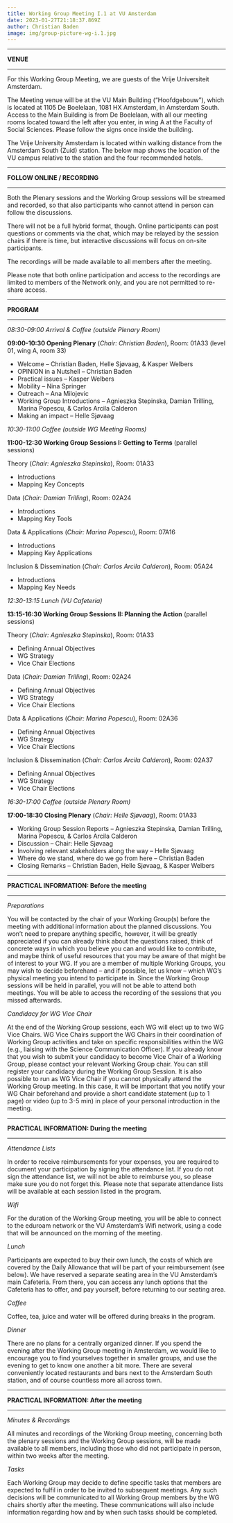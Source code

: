 ```yaml
---
title: Working Group Meeting I.1 at VU Amsterdam
date: 2023-01-27T21:18:37.869Z
author: Christian Baden
image: img/group-picture-wg-i.1.jpg
---
```



- - -

**VENUE**

- - -

For this Working Group Meeting, we are guests of the Vrije Universiteit Amsterdam.

The Meeting venue will be at the VU Main Building (“Hoofdgebouw”), which is located at 1105 De Boelelaan, 1081 HX Amsterdam, in Amsterdam South. Access to the Main Building is from De Boelelaan, with all our meeting rooms located toward the left after you enter, in wing A at the Faculty of Social Sciences. Please follow the signs once inside the building.

The Vrije University Amsterdam is located within walking distance from the Amsterdam South (Zuid) station. The below map shows the location of the VU campus relative to the station and the four recommended hotels.

- - -

**FOLLOW ONLINE / RECORDING**

- - -

Both the Plenary sessions and the Working Group sessions will be streamed and recorded, so that also participants who cannot attend in person can follow the discussions.

There will not be a full hybrid format, though. Online participants can post questions or comments via the chat, which may be relayed by the session chairs if there is time, but interactive discussions will focus on on-site participants.

The recordings will be made available to all members after the meeting.

Please note that both online participation and access to the recordings are limited to members of the Network only, and you are not permitted to re-share access.

- - -

**PROGRAM**

- - -

*08:30-09:00	Arrival & Coffee (outside Plenary Room)*

**09:00-10:30	Opening Plenary** (*Chair: Christian Baden*), Room: 01A33 (level 01, wing A, room 33)

* Welcome – Christian Baden, Helle Sjøvaag, & Kasper Welbers 
* OPINION in a Nutshell – Christian Baden
* Practical issues – Kasper Welbers
* Mobility – Nina Springer
* Outreach – Ana Milojevic
* Working Group Introductions – Agnieszka Stepinska, Damian Trilling, Marina Popescu, & Carlos Arcila Calderon
* Making an impact – Helle Sjøvaag

*10:30-11:00	Coffee (outside WG Meeting Rooms)*

**11:00-12:30	Working Group Sessions I: Getting to Terms** (parallel sessions)

Theory (*Chair: Agnieszka Stepinska*), Room: 01A33 

* Introductions
* Mapping Key Concepts

Data (*Chair: Damian Trilling*), Room: 02A24

* Introductions
* Mapping Key Tools

Data & Applications (*Chair: Marina Popescu*), Room: 07A16

* Introductions
* Mapping Key Applications

Inclusion & Dissemination (*Chair: Carlos Arcila Calderon*), Room: 05A24

* Introductions
* Mapping Key Needs

*12:30-13:15	Lunch (VU Cafeteria)*

**13:15-16:30	Working Group Sessions II: Planning the Action** (parallel sessions)

Theory (*Chair: Agnieszka Stepinska*), Room: 01A33 

* Defining Annual Objectives
* WG Strategy
* Vice Chair Elections

Data (*Chair: Damian Trilling*), Room: 02A24

* Defining Annual Objectives
* WG Strategy
* Vice Chair Elections

Data & Applications (*Chair: Marina Popescu*), Room: 02A36

* Defining Annual Objectives
* WG Strategy
* Vice Chair Elections

Inclusion & Dissemination (*Chair: Carlos Arcila Calderon*), Room: 02A37

* Defining Annual Objectives
* WG Strategy
* Vice Chair Elections

*16:30-17:00	Coffee (outside Plenary Room)*

**17:00-18:30	Closing Plenary** (*Chair: Helle Sjøvaag*), Room: 01A33

* Working Group Session Reports – Agnieszka Stepinska, Damian Trilling, Marina Popescu, & Carlos Arcila Calderon
* Discussion – Chair: Helle Sjøvaag
* Involving relevant stakeholders along the way – Helle Sjøvaag
* Where do we stand, where do we go from here – Christian Baden
* Closing Remarks – Christian Baden, Helle Sjøvaag, & Kasper Welbers

- - -

**PRACTICAL INFORMATION: Before the meeting**

- - -

*Preparations*

You will be contacted by the chair of your Working Group(s) before the meeting with additional information about the planned discussions. You won’t need to prepare anything specific, however, it will be greatly appreciated if you can already think about the questions raised, think of concrete ways in which you believe you can and would like to contribute, and maybe think of useful resources that you may be aware of that might be of interest to your WG.
If you are a member of multiple Working Groups, you may wish to decide beforehand – and if possible, let us know – which WG’s physical meeting you intend to participate in. Since the Working Group sessions will be held in parallel, you will not be able to attend both meetings. You will be able to access the recording of the sessions that you missed afterwards.

*Candidacy for WG Vice Chair*

At the end of the Working Group sessions, each WG will elect up to two WG Vice Chairs. WG Vice Chairs support the WG Chairs in their coordination of Working Group activities and take on specific responsibilities within the WG (e.g., liaising with the Science Communication Officer).
If you already know that you wish to submit your candidacy to become Vice Chair of a Working Group, please contact your relevant Working Group chair. You can still register your candidacy during the Working Group Session.
It is also possible to run as WG Vice Chair if you cannot physically attend the Working Group meeting. In this case, it will be important that you notify your WG Chair beforehand and provide a short candidate statement (up to 1 page) or video (up to 3-5 min) in place of your personal introduction in the meeting.

- - -

**PRACTICAL INFORMATION: During the meeting**

- - -

*Attendance Lists*

In order to receive reimbursements for your expenses, you are required to document your participation by signing the attendance list. If you do not sign the attendance list, we will not be able to reimburse you, so please make sure you do not forget this. Please note that separate attendance lists will be available at each session listed in the program.

*Wifi*

For the duration of the Working Group meeting, you will be able to connect to the eduroam network or the VU Amsterdam’s Wifi network, using a code that will be announced on the morning of the meeting.

*Lunch*

Participants are expected to buy their own lunch, the costs of which are covered by the Daily Allowance that will be part of your reimbursement (see below). We have reserved a separate seating area in the VU Amsterdam’s main Cafeteria. From there, you can access any lunch options that the Cafeteria has to offer, and pay yourself, before returning to our seating area.

*Coffee*

Coffee, tea, juice and water will be offered during breaks in the program.

*Dinner*

There are no plans for a centrally organized dinner. If you spend the evening after the Working Group meeting in Amsterdam, we would like to encourage you to find yourselves together in smaller groups, and use the evening to get to know one another a bit more. There are several conveniently located restaurants and bars next to the Amsterdam South station, and of course countless more all across town.

- - -

**PRACTICAL INFORMATION: After the meeting**

- - -

*Minutes & Recordings*

All minutes and recordings of the Working Group meeting, concerning both the plenary sessions and the Working Group sessions, will be made available to all members, including those who did not participate in person, within two weeks after the meeting.

*Tasks*

Each Working Group may decide to define specific tasks that members are expected to fulfil in order to be invited to subsequent meetings. Any such decisions will be communicated to all Working Group members by the WG chairs shortly after the meeting. These communications will also include information regarding how and by when such tasks should be completed.

[](public/img/test.pdf)